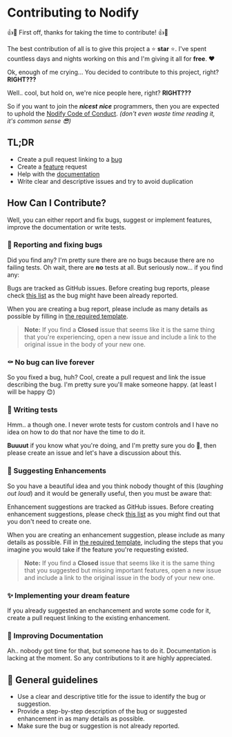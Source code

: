 # Contributing to Nodify

👍🎉 First off, thanks for taking the time to contribute! 👍🎉

The best contribution of all is to give this project a ⭐ **star** ⭐. I've spent countless days and nights working on this and I'm giving it all for **free**. ❤️

Ok, enough of me crying... You decided to contribute to this project, right? **RIGHT???**

Well.. cool, but hold on, we're nice people here, right? **RIGHT???**

So if you want to join the ***nicest*** ***nice*** programmers, then you are expected to uphold the [Nodify Code of Conduct](CODE_OF_CONDUCT.md). *(don't even waste time reading it, it's common sense 😎)*

## TL;DR

- Create a pull request linking to a [bug](https://github.com/miroiu/nodify/labels/bug)
- Create a [feature](https://github.com/miroiu/nodify/labels/enhancement) request
- Help with the [documentation](https://github.com/miroiu/nodify/wiki)
- Write clear and descriptive issues and try to avoid duplication

## How Can I Contribute?

Well, you can either report and fix bugs, suggest or implement features, improve the documentation or write tests.

### 🐛 Reporting and fixing bugs

Did you find any? I'm pretty sure there are no bugs because there are no failing tests. Oh wait, there are **no** tests at all. But seriously now... if you find any:

Bugs are tracked as GitHub issues. Before creating bug reports, please check [this list](https://github.com/miroiu/nodify/labels/bug) as the bug might have been already reported.

When you are creating a bug report, please include as many details as possible by filling in [the required template](https://github.com/miroiu/nodify/blob/master/.github/ISSUE_TEMPLATE/bug_report.md).
> **Note:** If you find a **Closed** issue that seems like it is the same thing that you're experiencing, open a new issue and include a link to the original issue in the body of your new one.

### ⚰️ No bug can live forever

So you fixed a bug, huh? Cool, create a pull request and link the issue describing the bug. I'm pretty sure you'll make someone happy. (at least I will be happy 😊)

### 🧪 Writing tests

Hmm.. a though one. I never wrote tests for custom controls and I have no idea on how to do that nor have the time to do it.

**Buuuut** if you know what you're doing, and I'm pretty sure you do 🙂, then please create an issue and let's have a discussion about this.

### 🌺 Suggesting Enhancements

So you have a beautiful idea and you think nobody thought of this (*laughing out loud*) and it would be generally useful, then you must be aware that:

Enhancement suggestions are tracked as GitHub issues. Before creating enhancement suggestions, please check [this list](https://github.com/miroiu/nodify/labels/enhancement) as you might find out that you don't need to create one.

When you are creating an enhancement suggestion, please include as many details as possible. Fill in [the required template](https://github.com/miroiu/nodify/blob/master/.github/ISSUE_TEMPLATE/feature_request.md), including the steps that you imagine you would take if the feature you're requesting existed.

> **Note:** If you find a **Closed** issue that seems like it is the same thing that you suggested but missing important features, open a new issue and include a link to the original issue in the body of your new one.

### ✨ Implementing your dream feature

If you already suggested an enchancement and wrote some code for it, create a pull request linking to the existing enhancement.

### 📖 Improving Documentation

Ah.. nobody got time for that, but someone has to do it. Documentation is lacking at the moment. So any contributions to it are highly appreciated.

## 📝 General guidelines
- Use a clear and descriptive title for the issue to identify the bug or suggestion.
- Provide a step-by-step description of the bug or suggested enhancement in as many details as possible.
- Make sure the bug or suggestion is not already reported.
